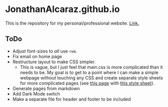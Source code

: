 # JonathanAlcaraz.github.io
This is the repository for my personal/professional website. [Link.](https://jonathanalcaraz.github.io)

## ToDo

+ Adjust font-sizes to *all* use `rem`.
+ Fix email on home page
+ Restructure layout to make CSS simpler.
  - This is vague, but I just feel that main.css is more complicated than it needs to be. My goal is to get to a point where I can make a simple webpage without touching any CSS and create separate style sheets for more complicated pages (see [this page](https://JonathanAlcaraz.github.io/teaching/topqualprep20) with [this style sheet](/assets/main.css)).
+ Generate pages from markdown
+ Add Dark Mode switch
+ Make a separate file for header and footer to be included
